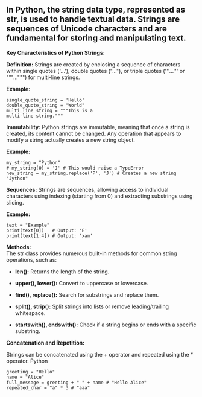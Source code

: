 ## In Python, the string data type, represented as str, is used to handle textual data. Strings are sequences of Unicode characters and are fundamental for storing and manipulating text.

**Key Characteristics of Python Strings:**  

**Definition:** Strings are created by enclosing a sequence of characters within single quotes ('...'), double quotes ("..."), or triple quotes ('''...''' or """...""") for multi-line strings.  

**Example:**  

    single_quote_string = 'Hello'
    double_quote_string = "World"
    multi_line_string = """This is a
    multi-line string."""  

**Immutability:** Python strings are immutable, meaning that once a string is created, its content cannot be changed. Any operation that appears to modify a string actually creates a new string object.  

**Example:**  

    my_string = "Python"
    # my_string[0] = 'J' # This would raise a TypeError
    new_string = my_string.replace('P', 'J') # Creates a new string "Jython"

**Sequences:** Strings are sequences, allowing access to individual characters using indexing (starting from 0) and extracting substrings using slicing.  

**Example:**  

    text = "Example"
    print(text[0])   # Output: 'E'
    print(text[1:4]) # Output: 'xam'  

**Methods:**  
The str class provides numerous built-in methods for common string operations, such as:  

- **len():** Returns the length of the string.  

- **upper(), lower():** Convert to uppercase or lowercase.  

- **find(), replace():** Search for substrings and replace them.  

- **split(), strip():** Split strings into lists or remove leading/trailing whitespace.  

- **startswith(), endswith():** Check if a string begins or ends with a specific substring.  

**Concatenation and Repetition:**  

Strings can be concatenated using the + operator and repeated using the * operator.
Python

    greeting = "Hello"
    name = "Alice"
    full_message = greeting + " " + name # "Hello Alice"
    repeated_char = "a" * 3 # "aaa"